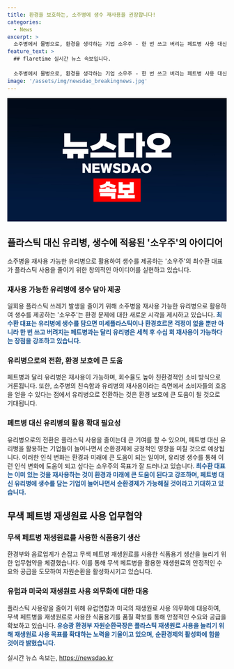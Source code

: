 ```yaml
---
title: 환경을 보호하는, 소주병에 생수 재사용을 권장합니다!
categories:
  - News
excerpt: >
  소주병에서 물병으로, 환경을 생각하는 기업 소우주 - 한 번 쓰고 버리는 페트병 사용 대신 유리병을 활용하는 소우주의 아이디어가 주목을 받고 있다. 공유된 초록색 소주병을 재활용하여 생수를 담아 유통하는 이들은 푸른 행성을 생각하며 플라스틱 사용을 줄이기 위한 노력을 기울이고 있다. 이러한 도전에 힘을 실어주는 것은 환경문제에 대한 공감대와 소비자들의 호응이다. 유리병을 사용한 재사용은 플라스틱 소비의 패러다임을 바꾸고 미래를 준비하는 움직임으로 평가받고 있다.
feature_text: >
  ## flaretime 실시간 뉴스 속보입니다.

  소주병에서 물병으로, 환경을 생각하는 기업 소우주 - 한 번 쓰고 버리는 페트병 사용 대신 유리병을 활용하는 소우주의 아이디어가 주목을 받고 있다. 공유된 초록색 소주병을 재활용하여 생수를 담아 유통하는 이들은 푸른 행성을 생각하며 플라스틱 사용을 줄이기 위한 노력을 기울이고 있다. 이러한 도전에 힘을 실어주는 것은 환경문제에 대한 공감대와 소비자들의 호응이다. 유리병을 사용한 재사용은 플라스틱 소비의 패러다임을 바꾸고 미래를 준비하는 움직임으로 평가받고 있다.
image: '/assets/img/newsdao_breakingnews.jpg'
---
```


<p><img src="/assets/img/newsdao_breakingnews.jpg" alt="flaretime 속보" /></p>

<h2 data-ke-size="size26">플라스틱 대신 유리병, 생수에 적용된 '소우주'의 아이디어</h2>

<p data-ke-size="size16">소주병을 재사용 가능한 유리병으로 활용하여 생수를 제공하는 '소우주'의 최수환 대표가 플라스틱 사용을 줄이기 위한 창의적인 아이디어를 실현하고 있습니다.</p>

<h3 data-ke-size="size23">재사용 가능한 유리병에 생수 담아 제공</h3>

<p data-ke-size="size16">일회용 플라스틱 쓰레기 발생을 줄이기 위해 소주병을 재사용 가능한 유리병으로 활용하여 생수를 제공하는 '소우주'는 환경 문제에 대한 새로운 시각을 제시하고 있습니다.<b><span style="color: #1a5490;"> 최수환 대표는 유리병에 생수를 담으면 미세플라스틱이나 환경호르몬 걱정이 없을 뿐만 아니라 한 번 쓰고 버려지는 페트병과는 달리 유리병은 세척 후 수십 회 재사용이 가능하다는 장점을 강조하고 있습니다.</span></b></p>

<h3 data-ke-size="size23">유리병으로의 전환, 환경 보호에 큰 도움</h3>

<p data-ke-size="size16">페트병과 달리 유리병은 재사용이 가능하며, 회수율도 높아 친환경적인 소비 방식으로 거론됩니다. 또한, 소주병의 친숙함과 유리병의 재사용이라는 측면에서 소비자들의 호응을 얻을 수 있다는 점에서 유리병으로 전환하는 것은 환경 보호에 큰 도움이 될 것으로 기대됩니다.</p>

<h3 data-ke-size="size23">페트병 대신 유리병의 활용 확대 필요성</h3>

<p data-ke-size="size16">유리병으로의 전환은 플라스틱 사용을 줄이는데 큰 기여를 할 수 있으며, 페트병 대신 유리병을 활용하는 기업들이 늘어나면서 순환경제에 긍정적인 영향을 미칠 것으로 예상됩니다. 이러한 인식 변화는 환경과 미래에 큰 도움이 되는 일이며, 유리병 생수를 통해 이런 인식 변화에 도움이 되고 싶다는 소우주의 목표가 잘 드러나고 있습니다.<b><span style="color: #1a5490;"> 최수환 대표는 이미 있는 것을 재사용하는 것이 환경과 미래에 큰 도움이 된다고 강조하며, 페트병 대신 유리병에 생수를 담는 기업이 늘어나면서 순환경제가 가능해질 것이라고 기대하고 있습니다.</span></b></p>

<h2 data-ke-size="size26">무색 페트병 재생원료 사용 업무협약</h2>

<h3 data-ke-size="size23">무색 페트병 재생원료를 사용한 식품용기 생산</h3>

<p data-ke-size="size16">환경부와 음료업계가 손잡고 무색 페트병 재생원료를 사용한 식품용기 생산을 늘리기 위한 업무협약을 체결했습니다. 이를 통해 무색 페트병을 활용한 재생원료의 안정적인 수요와 공급을 도모하여 자원순환을 활성화시키고 있습니다.</p>

<h3 data-ke-size="size23">유럽과 미국의 재생원료 사용 의무화에 대한 대응</h3>

<p data-ke-size="size16">플라스틱 사용량을 줄이기 위해 유럽연합과 미국의 재생원료 사용 의무화에 대응하여, 무색 페트병을 재생원료로 사용한 식품용기를 품질 확보를 통해 안정적인 수요와 공급을 확보하고 있습니다.<b><span style="color: #1a5490;"> 유승광 환경부 자원순환국장은 플라스틱 재생원료 사용을 늘리기 위해 재생원료 사용 목표를 확대하는 노력을 기울이고 있으며, 순환경제의 활성화에 힘쓸 것이라 밝혔습니다.</span></b></p>
실시간 뉴스 속보는, <a href="https://newsdao.kr" rel="dofollow">https://newsdao.kr</a>



